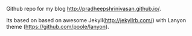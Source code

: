 Github repo for my blog http://pradheepshrinivasan.github.io/.

Its based on based on awesome Jekyll(http://jekyllrb.com/) with Lanyon theme (https://github.com/poole/lanyon).



